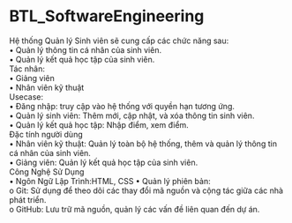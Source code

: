 # BTL_SoftwareEngineering
Hệ thống Quản lý Sinh viên sẽ cung cấp các chức năng sau:  
       • Quản lý thông tin cá nhân của sinh viên.      
       • Quản lý kết quả học tập của sinh viên.  
Tác nhân:  
       • Giảng viên  
       • Nhân viên kỹ thuật  
 Usecase:  
       • Đăng nhập: truy cập vào hệ thống với quyền hạn tương ứng.  
       • Quản lý sinh viên: Thêm mới, cập nhật, và xóa thông tin sinh viên.  
       • Quản lý kết quả học tập: Nhập điểm, xem điểm.  
 Đặc tính người dùng  
       • Nhân viên kỹ thuật: Quản lý toàn bộ hệ thống, thêm và quản lý thông tin cá nhân của sinh viên.  
       • Giảng viên: Quản lý kết quả học tập của sinh viên.   
Công Nghệ Sử Dụng  
       • Ngôn Ngữ Lập Trình:HTML, CSS 
       • Quản lý phiên bản:  
              o Git: Sử dụng để theo dõi các thay đổi mã nguồn và cộng tác giữa các nhà phát triển.  
              o GitHub: Lưu trữ mã nguồn, quản lý các vấn đề liên quan đến dự án.  
      
